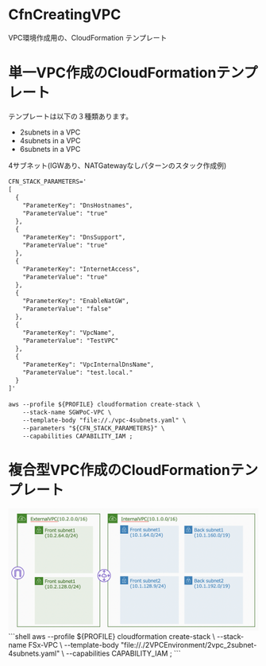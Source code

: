 # CfnCreatingVPC
VPC環境作成用の、CloudFormation テンプレート

# 単一VPC作成のCloudFormationテンプレート
テンプレートは以下の３種類あります。
- 2subnets in a VPC
- 4subnets in a VPC
- 6subnets in a VPC

4サブネット(IGWあり、NATGatewayなしパターンのスタック作成例)
```shell
CFN_STACK_PARAMETERS='
[
  {
    "ParameterKey": "DnsHostnames",
    "ParameterValue": "true"
  },
  {
    "ParameterKey": "DnsSupport",
    "ParameterValue": "true"
  },
  {
    "ParameterKey": "InternetAccess",
    "ParameterValue": "true"
  },
  {
    "ParameterKey": "EnableNatGW",
    "ParameterValue": "false"
  },
  {
    "ParameterKey": "VpcName",
    "ParameterValue": "TestVPC"
  },
  {
    "ParameterKey": "VpcInternalDnsName",
    "ParameterValue": "test.local."
  }
]'

aws --profile ${PROFILE} cloudformation create-stack \
    --stack-name SGWPoC-VPC \
    --template-body "file://./vpc-4subnets.yaml" \
    --parameters "${CFN_STACK_PARAMETERS}" \
    --capabilities CAPABILITY_IAM ;
```

# 複合型VPC作成のCloudFormationテンプレート
<img src="./Documents/arch1.png" whdth=500>
```shell
aws --profile ${PROFILE} cloudformation create-stack \
    --stack-name FSx-VPC \
    --template-body "file://./2VPCEnvironment/2vpc_2subnet-4subnets.yaml" \
    --capabilities CAPABILITY_IAM ;
```
